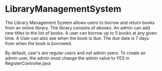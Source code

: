 # LibraryManagementSystem

The Library Management System allows users to borrow and return books from an online library. The library consists of ebooks. An admin can add new titles to the list of books. A user can borrow up to 5 books at any given time. A User can also see when the book is due. The due date is 7 days from when the book is borrowed. 

By default, user's are regular users and not admin users. To create an admin user, the admin must change the admin value to YES in RegisterController.java
